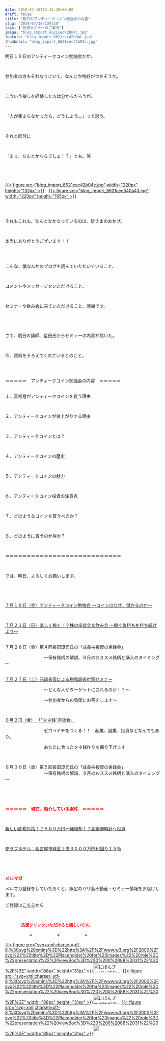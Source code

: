 ```yaml
---
date: 2019-07-18T13:45:20+09:00
draft: false
title: "明日のアンティークコイン勉強会の内容"
slug: "2019/07/18/134520"
tags: ["投資セミナーのご案内"]
image: "blog_import_6621cec42b04c.jpg"
feature: "blog_import_6621cec42b04c.jpg"
thumbnail: "blog_import_6621cec42b04c.jpg"
---
```

<p>明日１９日のアンティークコイン勉強会だが、</p><p> </p><p>参加者の方もそれなりにいて、なんとか格好がつきそうだ。</p><p> </p><p>こういう催しを経験した方は分かるだろうが、</p><p> </p><p>「人が集まらなかったら、どうしよう。。」って思う。</p><p> </p><p>それと同時に</p><p> </p><p>「まっ、なんとかなるでしょ！？」とも。笑</p><p> </p><p> </p><p><a href="blog_import_6621cec42b04c.jpg">{{< figure src="blog_import_6621cec42b04c.jpg" width="220px" height="133px" >}}</a>　<a href="blog_import_6621cec540a43.jpg">{{< figure src="blog_import_6621cec540a43.jpg" width="220px" height="165px" >}}</a></p><p> </p><p><br/>それもこれも、なんとなかなっているのは、皆さまのおかげ。</p><p> </p><p>本当にありがとうございます！！</p><p> </p><p><br/>こんな、僕なんかのブログを読んでいただいていること、</p><p> </p><p>コメントやメッセージをいただけること、</p><p> </p><p>セミナーや飲み会に来ていただけること、感謝です。</p><p> </p><p> </p><p>さて、明日の講師、星田氏からセミナーの内容が届いた。</p><p> </p><p>今、資料をそろえてくれているとのこと。</p><p> </p><p><br/>＝＝＝＝＝　アンティークコイン勉強会の内容　＝＝＝＝＝</p><p><br/>１、富裕層がアンティークコインを買う理由</p><p> </p><p>２、アンティークコインが値上がりする理由</p><p> </p><p>３、アンティークコインとは？</p><p> </p><p>４、アンティークコインの歴史</p><p> </p><p>５、アンティークコインの魅力</p><p> </p><p>６、アンティークコイン投資の注意点</p><p> </p><p>７、どのようなコインを買うべきか？</p><p> </p><p>８、どのように買うのが得か？</p><p> </p><p>＝＝＝＝＝＝＝＝＝＝＝＝＝＝＝＝＝＝＝＝＝＝＝＝＝＝＝</p><p> </p><p>では、明日、よろしくお願いします。</p><p> </p><p> </p><p><a href="https://ameblo.jp/baliclub/entry-12489111879.html" target="_blank">７月１９日（金）アンティークコイン勉強会 ～コインはなぜ、儲かるのか～</a></p><p> </p><p><a href="https://ameblo.jp/baliclub/entry-12487913501.html" target="_blank">７月２１日（日）楽しく稼ぐ！？株の座談会＆飲み会 ～稼ぐ気持ちを持ち続けよう～</a></p><p><br/>７月２６日（金）第４回長田淳司氏の「成長株投資の実践会」</p><p>　　　　　　　　　～保有銘柄の解説、８月のおススメ銘柄と購入のタイミング～</p><p><br/><a href="https://ameblo.jp/baliclub/entry-12489917228.html" target="_blank">７月２７日（土）元調査官による税務調査対策セミナー</a></p><p>　　　　　　　　　～どんな人がターゲットにされるのか！？～</p><p>　　　　　　　　　～参加者からの質問にお答えします～</p><p> </p><p><a href="https://ameblo.jp/baliclub/entry-12490299208.html" target="_blank">８月２日（金） 「"タネ銭″座談会」</a></p><p>　　　　　　　　　ゼロ→イチをつくる！！　起業、副業、投資などなんでもあり。</p><p>　　　　　　　　　あなたに合ったタネ銭作りを掘り下げます</p><p> </p><p>８月３０日（金）第５回長田淳司氏の「成長株投資の実践会」<br/>　　　　　　　　　～保有銘柄の解説、９月のおススメ銘柄と購入のタイミング～</p><p> </p><p> </p><p><span style="font-weight: bold;"><span style="color: rgb(255, 0, 0);">＝＝＝＝＝　現在、紹介している案件　＝＝＝＝＝</span></span></p><p> </p><p><a href="https://ameblo.jp/baliclub/entry-12492433937.html" target="_blank">新しい節税対策！？５００万円一発償却！？高級腕時計へ投資</a></p><p> </p><p><a href="https://ameblo.jp/baliclub/entry-12489345635.html" target="_blank">売ラブホテル：名古屋市緑区１億３０００万円利回り１５％</a></p><p> </p><p> </p><p><span style="font-weight: bold;"><span style="color: rgb(255, 0, 0);">メルマガ</span></span></p><p>メルマガ登録をしていただくと、限定のバリ島不動産・セミナー情報をお届けします。</p><p>ご登録は<a href="f9eeVI" target="_blank">こちら</a>から</p><p style="text-align: center;"> </p><p><font color="#ff0000" size="2"><strong>　　　　応援クリックいただけると嬉しいです。</strong></font></p><p><font color="#ff0000" size="2"><strong>　　　　　　↓　　　　　　↓　　　　　　↓</strong></font></p><p><a href="ranking.html?p_cid=01260127" id="&amp;blogmura_banner">{{< figure src="svg+xml;charset=utf-8,%3Csvg%20xmlns%3D%22http%3A%2F%2Fwww.w3.org%2F2000%2Fsvg%22%20title%3D%22Placeholder%20for%20Images%22%20role%3D%22presentation%22%20viewBox%3D%220%200%2088%2031%22%20%2F%3E" width="88px" height="31px" >}}<noscript><img alt="にほんブログ村 海外生活ブログ バリ島情報へ" border="0" height="31" src="//overseas.blogmura.com/bali/img/bali88_31.gif" width="88"></noscript></a>  <a href="ranking.html?p_cid=01260127" id="&amp;blogmura_banner">{{< figure src="svg+xml;charset=utf-8,%3Csvg%20xmlns%3D%22http%3A%2F%2Fwww.w3.org%2F2000%2Fsvg%22%20title%3D%22Placeholder%20for%20Images%22%20role%3D%22presentation%22%20viewBox%3D%220%200%2088%2031%22%20%2F%3E" width="88px" height="31px" >}}<noscript><img alt="にほんブログ村 投資ブログ 不動産投資へ" border="0" height="31" src="//investment.blogmura.com/hudousantoushi/img/hudousantoushi88_31.gif" width="88"></noscript></a> <a href="link.php?1804582" title="人気ブログランキングへ">{{< figure src="svg+xml;charset=utf-8,%3Csvg%20xmlns%3D%22http%3A%2F%2Fwww.w3.org%2F2000%2Fsvg%22%20title%3D%22Placeholder%20for%20Images%22%20role%3D%22presentation%22%20viewBox%3D%220%200%2088%2031%22%20%2F%3E" width="88px" height="31px" >}}<noscript><img border="0" height="31" src="https://blog.with2.net/img/banner/banner_22.gif" width="88"></noscript></a></p>

